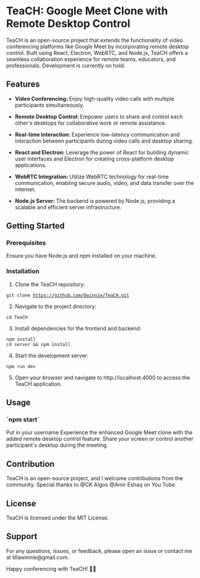 # TeaCH: Google Meet Clone with Remote Desktop Control
TeaCH is an open-source project that extends the functionality of video conferencing platforms like Google Meet by incorporating remote desktop control. Built using React, Electron, WebRTC, and Node.js, TeaCH offers a seamless collaboration experience for remote teams, educators, and professionals. Development is currently on hold.

## Features
- <strong>Video Conferencing: </strong>Enjoy high-quality video calls with multiple participants simultaneously.

- <strong>Remote Desktop Control: </strong>Empower users to share and control each other's desktops for collaborative work or remote assistance.

- <strong>Real-time Interaction: </strong>Experience low-latency communication and interaction between participants during video calls and desktop sharing.

- <strong>React and Electron: </strong>Leverage the power of React for building dynamic user interfaces and Electron for creating cross-platform desktop applications.

- <strong>WebRTC Integration: </strong>Utilize WebRTC technology for real-time communication, enabling secure audio, video, and data transfer over the internet.

- <strong>Node.js Server: </strong>The backend is powered by Node.js, providing a scalable and efficient server infrastructure.

## Getting Started
### Prerequisites
Ensure you have Node.js and npm installed on your machine.

### Installation
1. Clone the TeaCH repository:

<code>git clone https://github.com/Owinnie/TeaCH.git</code>

2. Navigate to the project directory:

<code>cd TeaCH</code>

3. Install dependencies for the frontend and backend:

<pre><code>npm install</code>
<code>cd server && npm install</code></pre>

4. Start the development server:

<code>npm run dev</code>
  
5. Open your browser and navigate to http://localhost:4000 to access the TeaCH application.

<h2>Usage</h2>
  
<h3>`npm start`</h3>
Put in your username
Experience the enhanced Google Meet clone with the added remote desktop control feature.
Share your screen or control another participant's desktop during the meeting.

  
<h2>Contribution</h2>
TeaCH is an open-source project, and I welcome contributions from the community.
Special thanks to @CK Algos @Amir Eshaq on You Tube
  
<h2>License</h2>
TeaCH is licensed under the MIT License.

<h2>Support</h2>
For any questions, issues, or feedback, please open an issue or contact me at tillawinnie@gmail.com.

Happy conferencing with TeaCH! 🍵🚀

